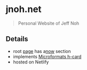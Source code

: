 # jnoh.net
> Personal Website of Jeff Noh

## Details
- root [page](https://jnoh.net) has a[now](https://nownownow.com/about) section
- implements [Microformats h-card](http://microformats.org/wiki/h-card)
- hosted on Netlify
